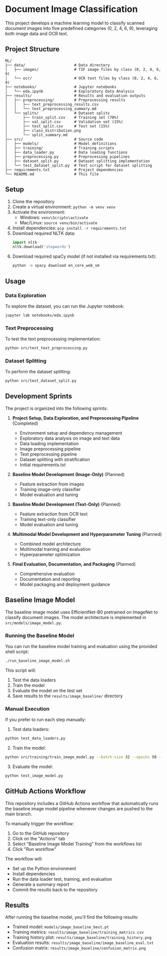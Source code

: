 # Document Image Classification

This project develops a machine learning model to classify scanned document images into five predefined categories (0, 2, 4, 6, 9), leveraging both image data and OCR text.

## Project Structure

```
ML/
├── data/                      # Data directory
│   ├── images/                # TIF image files by class (0, 2, 4, 6, 9)
│   └── ocr/                   # OCR text files by class (0, 2, 4, 6, 9)
├── notebooks/                 # Jupyter notebooks
│   └── eda.ipynb              # Exploratory Data Analysis
├── results/                   # Results and evaluation outputs
│   ├── preprocessing/         # Preprocessing results
│   │   ├── text_preprocessing_results.csv
│   │   └── text_preprocessing_summary.md
│   └── splits/                # Dataset splits
│       ├── train_split.csv    # Training set (70%)
│       ├── val_split.csv      # Validation set (15%)
│       ├── test_split.csv     # Test set (15%)
│       ├── class_distribution.png
│       └── split_summary.md
├── src/                       # Source code
│   ├── models/                # Model definitions
│   ├── training/              # Training scripts
│   ├── data_loader.py         # Data loading functions
│   ├── preprocessing.py       # Preprocessing pipelines
│   ├── dataset_split.py       # Dataset splitting implementation
│   └── test_dataset_split.py  # Test script for dataset splitting
├── requirements.txt           # Project dependencies
└── README.md                  # This file
```

## Setup

1. Clone the repository
2. Create a virtual environment: `python -m venv venv`
3. Activate the environment:
   - Windows: `venv\Scripts\activate`
   - Mac/Linux: `source venv/bin/activate`
4. Install dependencies: `pip install -r requirements.txt`
5. Download required NLTK data: 
   ```python
   import nltk
   nltk.download('stopwords')
   ```
6. Download required spaCy model (if not installed via requirements.txt):
   ```bash
   python -m spacy download en_core_web_sm
   ```

## Usage

### Data Exploration

To explore the dataset, you can run the Jupyter notebook:
```bash
jupyter lab notebooks/eda.ipynb
```

### Text Preprocessing

To test the text preprocessing implementation:
```bash
python src/test_text_preprocessing.py
```

### Dataset Splitting

To perform the dataset splitting:
```bash
python src/test_dataset_split.py
```

## Development Sprints

The project is organized into the following sprints:

1. **Project Setup, Data Exploration, and Preprocessing Pipeline** (Completed)
   - Environment setup and dependency management
   - Exploratory data analysis on image and text data
   - Data loading implementation
   - Image preprocessing pipeline
   - Text preprocessing pipeline
   - Dataset splitting with stratification
   - Initial requirements.txt

2. **Baseline Model Development (Image-Only)** (Planned)
   - Feature extraction from images
   - Training image-only classifier
   - Model evaluation and tuning

3. **Baseline Model Development (Text-Only)** (Planned)
   - Feature extraction from OCR text
   - Training text-only classifier
   - Model evaluation and tuning

4. **Multimodal Model Development and Hyperparameter Tuning** (Planned)
   - Combined model architecture
   - Multimodal training and evaluation
   - Hyperparameter optimization

5. **Final Evaluation, Documentation, and Packaging** (Planned)
   - Comprehensive evaluation
   - Documentation and reporting
   - Model packaging and deployment guidance

## Baseline Image Model

The baseline image model uses EfficientNet-B0 pretrained on ImageNet to classify document images. The model architecture is implemented in `src/models/image_model.py`.

### Running the Baseline Model

You can run the baseline model training and evaluation using the provided shell script:

```bash
./run_baseline_image_model.sh
```

This script will:

1. Test the data loaders
2. Train the model
3. Evaluate the model on the test set
4. Save results to the `results/image_baseline/` directory

### Manual Execution

If you prefer to run each step manually:

1. Test data loaders:
```bash
python test_data_loaders.py
```

2. Train the model:
```bash
python src/training/train_image_model.py --batch-size 32 --epochs 50 --learning-rate 1e-3 --patience 5 --plot-history
```

3. Evaluate the model:
```bash
python test_image_model.py
```

## GitHub Actions Workflow

This repository includes a GitHub Actions workflow that automatically runs the baseline image model pipeline whenever changes are pushed to the main branch.

To manually trigger the workflow:

1. Go to the GitHub repository
2. Click on the "Actions" tab
3. Select "Baseline Image Model Training" from the workflows list
4. Click "Run workflow"

The workflow will:
- Set up the Python environment
- Install dependencies
- Run the data loader test, training, and evaluation
- Generate a summary report
- Commit the results back to the repository

## Results

After running the baseline model, you'll find the following results:

- Trained model: `models/image_baseline_best.pt`
- Training metrics: `results/image_baseline/training_metrics.csv`
- Training history plot: `results/image_baseline/training_history.png`
- Evaluation results: `results/image_baseline/image_baseline_eval.txt`
- Confusion matrix: `results/image_baseline/confusion_matrix.png` 